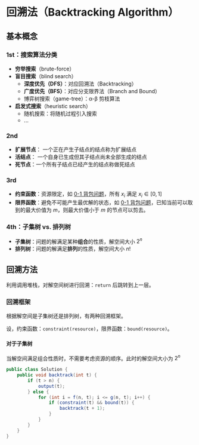 # 回溯法（Backtracking Algorithm）

## 基本概念

### 1st：搜索算法分类

- **穷举搜索**（brute-force）
- **盲目搜索**（blind search）
  - **深度优先（DFS）**：对应回溯法（Backtracking）
  - **广度优先（BFS）**：对应分支限界法（Branch and Bound）
  - 博弈树搜索（game-tree）：α-β 剪枝算法
- **启发式搜索**（heuristic search）
  - 随机搜索：将随机过程引入搜索
  - ...

### 2nd

- **扩展节点**： 一个正在产生子结点的结点称为扩展结点
- **活结点**： 一个自身已生成但其子结点尚未全部生成的结点
- **死节点**：一个所有子结点已经产生的结点称做死结点

### 3rd

- **约束函数**：资源限定，如 [0-1 背包问题](DP/0-1-Knapsack-Problem.md)，所有 $x_i$ 满足 $x_i \in [0, 1]$
- **限界函数**：避免不可能产生最优解的状态，如 [0-1 背包问题](DP/0-1-Knapsack-Problem.md)，已知当前可以取到的最大价值为 $m$，则最大价值小于 $m$ 的节点可以剪去。

### 4th：子集树 vs. 排列树

- **子集树**：问题的解满足某种**组合**的性质，解空间大小 $2^n$
- **排列树**：问题的解满足**排列**的性质，解空间大小 $n!$

## 回溯方法

利用调用堆栈，对解空间树进行回溯：`return` 后跳转到上一层。

### 回溯框架

根据解空间是子集树还是排列树，有两种回溯框架。

设，约束函数：`constraint(resource)`，限界函数：`bound(resource)`。

#### 对于子集树

当解空间满足组合性质时，不需要考虑资源的顺序。此时的解空间大小为 $2^n$

```java
public class Solution {
    public void backtrack(int t) {
        if (t > n) {
            output(t);
        } else {
            for (int i = f(n, t); i <= g(n, t); i++) {
                if (constraint(t) && bound(t)) {
                    backtrack(t + 1);
                }
            }
        }
    }
}
```
